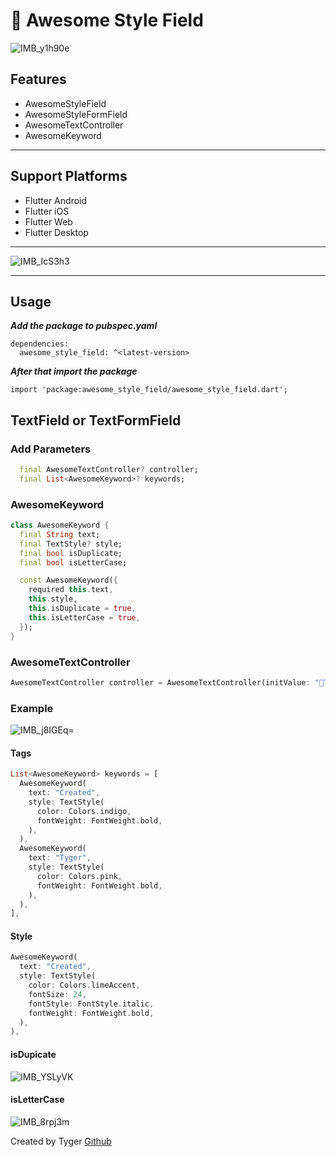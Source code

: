 # 🌈 Awesome Style Field

![IMB_y1h90e](https://github.com/boglbbogl/awesome_style_field/assets/75574246/8234aa41-1d90-4f58-bdca-44751b1788d1)

## Features

- AwesomeStyleField
- AwesomeStyleFormField
- AwesomeTextController
- AwesomeKeyword

-----------

## Support Platforms

- Flutter Android
- Flutter iOS
- Flutter Web
- Flutter Desktop

-----

![IMB_IcS3h3](https://github.com/boglbbogl/awesome_style_field/assets/75574246/14b91b04-4d17-4181-82ef-c9687e7885af)

-----

## Usage

**_Add the package to pubspec.yaml_**

```
dependencies:
  awesome_style_field: ^<latest-version>
```

**_After that import the package_**

```
import 'package:awesome_style_field/awesome_style_field.dart';
```

## TextField or TextFormField

### Add Parameters

```dart
  final AwesomeTextController? controller;
  final List<AwesomeKeyword>? keywords;
```

### AwesomeKeyword

```dart
class AwesomeKeyword {
  final String text;
  final TextStyle? style;
  final bool isDuplicate;
  final bool isLetterCase;

  const AwesomeKeyword({
    required this.text,
    this.style,
    this.isDuplicate = true,
    this.isLetterCase = true,
  });
}
```

### AwesomeTextController

```dart
AwesomeTextController controller = AwesomeTextController(initValue: "Tyger");
```

### Example

![IMB_j8IGEq](https://github.com/boglbbogl/awesome_style_field/assets/75574246/32e4a25b-6eef-4489-8357-ffd088e6506e)=

#### Tags

```dart
List<AwesomeKeyword> keywords = [
  AwesomeKeyword(
    text: "Created",
    style: TextStyle(
      color: Colors.indigo,
      fontWeight: FontWeight.bold,
    ),
  ),
  AwesomeKeyword(
    text: "Tyger",
    style: TextStyle(
      color: Colors.pink,
      fontWeight: FontWeight.bold,
    ),
  ),
],
```

#### Style

```dart
AwesomeKeyword(
  text: "Created",
  style: TextStyle(
    color: Colors.limeAccent,
    fontSize: 24,
    fontStyle: FontStyle.italic,
    fontWeight: FontWeight.bold,
  ),
),
```

#### isDupicate

![IMB_YSLyVK](https://github.com/boglbbogl/awesome_style_field/assets/75574246/cb7601b8-59fc-46e9-bc29-0ea4e971848a)

#### isLetterCase

![IMB_8rpj3m](https://github.com/boglbbogl/awesome_style_field/assets/75574246/a5ebf454-1908-45e0-8d03-bc7c4278d026)


Created by Tyger [Github](https://github.com/boglbbogl)
